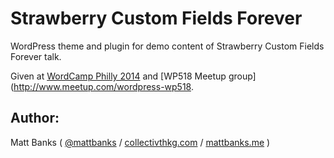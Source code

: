 # Strawberry Custom Fields Forever

WordPress theme and plugin for demo content of Strawberry Custom Fields Forever talk.

Given at [WordCamp Philly 2014](2014.philly.wordcamp.org) and [WP518 Meetup group](http://www.meetup.com/wordpress-wp518.

## Author:

Matt Banks ( [@mattbanks](http://twitter.com/mattbanks) / [collectivthkg.com](http://www.collectivthkg.com) / [mattbanks.me](http://www.mattbanks.me) )
